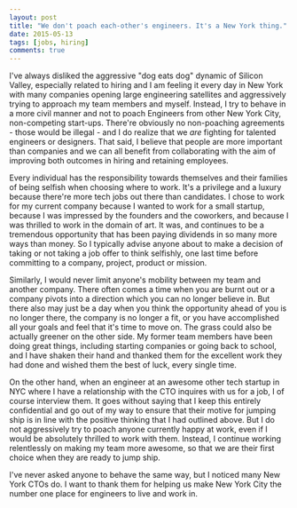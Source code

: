 ```yaml
---
layout: post
title: "We don't poach each-other's engineers. It's a New York thing."
date: 2015-05-13
tags: [jobs, hiring]
comments: true
---
```

I've always disliked the aggressive "dog eats dog" dynamic of Silicon Valley, especially related to hiring and I am feeling it every day in New York with many companies opening large engineering satellites and aggressively trying to approach my team members and myself. Instead, I try to behave in a more civil manner and not to poach Engineers from other New York City, non-competing start-ups. There're obviously no non-poaching agreements - those would be illegal - and I do realize that we _are_ fighting for talented engineers or designers. That said, I believe that people are more important than companies and we can all benefit from collaborating with the aim of improving both outcomes in hiring and retaining employees.

Every individual has the responsibility towards themselves and their families of being selfish when choosing where to work. It's a privilege and a luxury because there're more tech jobs out there than candidates. I chose to work for my current company because I wanted to work for a small startup, because I was impressed by the founders and the coworkers, and because I was thrilled to work in the domain of art. It was, and continues to be a tremendous opportunity that has been paying dividends in so many more ways than money. So I typically advise anyone about to make a decision of taking or not taking a job offer to think selfishly, one last time before committing to a company, project, product or mission.

Similarly, I would never limit anyone's mobility between my team and another company. There often comes a time when you are burnt out or a company pivots into a direction which you can no longer believe in. But there also may just be a day when you think the opportunity ahead of you is no longer there, the company is no longer a fit, or you have accomplished all your goals and feel that it's time to move on. The grass could also be actually greener on the other side. My former team members have been doing great things, including starting companies or going back to school, and I have shaken their hand and thanked them for the excellent work they had done and wished them the best of luck, every single time.

On the other hand, when an engineer at an awesome other tech startup in NYC where I have a relationship with the CTO inquires with us for a job, I of course interview them. It goes without saying that I keep this entirely confidential and go out of my way to ensure that their motive for jumping ship is in line with the positive thinking that I had outlined above. But I do not aggressively try to poach anyone currently happy at work, even if I would be absolutely thrilled to work with them. Instead, I continue working relentlessly on making my team more awesome, so that we are their first choice when they are ready to jump ship.

I've never asked anyone to behave the same way, but I noticed many New York CTOs do. I want to thank them for helping us make New York City the number one place for engineers to live and work in.
